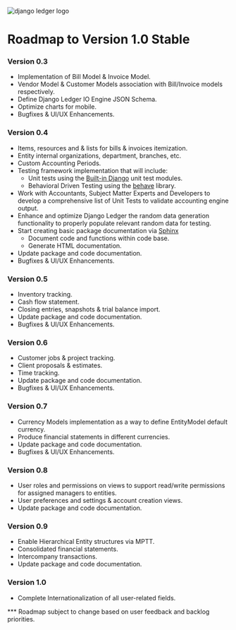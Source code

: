 ![django ledger logo](https://us-east-1.linodeobjects.com/django-ledger/logo/django-ledger-logo@2x.png)

# Roadmap to Version 1.0 Stable

### Version 0.3
* Implementation of Bill Model & Invoice Model.
* Vendor Model & Customer Models association with Bill/Invoice models respectively.
* Define Django Ledger IO Engine JSON Schema.
* Optimize charts for mobile.
* Bugfixes & UI/UX Enhancements.

### Version 0.4
* Items, resources and & lists for bills & invoices itemization.
* Entity internal organizations, department, branches, etc.
* Custom Accounting Periods.
* Testing framework implementation that will include:
    * Unit tests using the [Built-in Django](https://docs.djangoproject.com/en/3.1/topics/testing/) unit test modules.
    * Behavioral Driven Testing using the [behave](https://behave.readthedocs.io/en/latest/) library.
* Work with Accountants, Subject Matter Experts and Developers to develop a comprehensive 
list of Unit Tests to validate accounting engine output.
* Enhance and optimize Django Ledger the random data generation functionality to properly populate
relevant random data for testing.
* Start creating basic package documentation via [Sphinx](https://www.sphinx-doc.org/en/master/)
    * Document code and functions within code base.
    * Generate HTML documentation.  
* Update package and code documentation.
* Bugfixes & UI/UX Enhancements.

### Version 0.5
* Inventory tracking.
* Cash flow statement.
* Closing entries, snapshots & trial balance import.
* Update package and code documentation.
* Bugfixes & UI/UX Enhancements.

### Version 0.6
* Customer jobs & project tracking.
* Client proposals & estimates.
* Time tracking.
* Update package and code documentation.
* Bugfixes & UI/UX Enhancements.


### Version 0.7
* Currency Models implementation as a way to define EntityModel default currency.
* Produce financial statements in different currencies.
* Update package and code documentation.
* Bugfixes & UI/UX Enhancements.

### Version 0.8
* User roles and permissions on views to support read/write permissions for assigned managers
to entities.
* User preferences and settings & account creation views.
* Update package and code documentation.

### Version 0.9
* Enable Hierarchical Entity structures via MPTT. 
* Consolidated financial statements.
* Intercompany transactions.
* Update package and code documentation.

### Version 1.0
* Complete Internationalization of all user-related fields.
 
*** Roadmap subject to change based on user feedback and backlog priorities.

